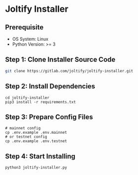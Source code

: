 # Joltify Installer

## Prerequisite

* OS System: Linux
* Python Version: >= 3

## Step 1: Clone Installer Source Code

```sh
git clone https://gitlab.com/joltify/joltify-installer.git
```

## Step 2: Install Dependencies

```
cd joltify-installer
pip3 install -r requirements.txt
```

## Step 3: Prepare Config Files

```shell
# mainnet config
cp .env.example .env.mainnet
# or testnet config
cp .env.example .env.testnet
```

## Step 4: Start Installing

```
python3 joltify-installer.py
```



